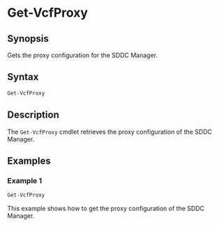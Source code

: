 # Get-VcfProxy

## Synopsis

Gets the proxy configuration for the SDDC Manager.

## Syntax

```powershell
Get-VcfProxy
```

## Description

The `Get-VcfProxy` cmdlet retrieves the proxy configuration of the SDDC Manager.

## Examples

### Example 1

```powershell
Get-VcfProxy
```

This example shows how to get the proxy configuration of the SDDC Manager.
